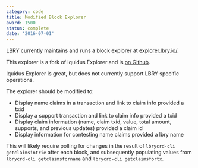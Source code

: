 ```yaml
---
category: code
title: Modified Block Explorer
award: 1500
status: complete
date: '2016-07-01'
---
```


LBRY currently maintains and runs a block explorer at [explorer.lbry.io/](https://explorer.lbry.io/).

This explorer is a fork of Iquidus Explorer and is [on Github](https://github.com/lbryio/lbry-explorer).

Iquidus Explorer is great, but does not currently support LBRY specific operations.

The explorer should be modified to:

- Display name claims in a transaction and link to claim info provided a txid
- Display a support transaction and link to claim info provided a txid
- Display claim information (name, claim txid, value, total amount, supports, and previous updates) provided a claim id
- Display information for contesting name claims provided a lbry name

This will likely require polling for changes in the result of `lbrycrd-cli getclaimsintrie` after each block, and subsequently populating values from `lbrycrd-cli getclaimsforname` and `lbrycrd-cli getclaimsfortx`. 
